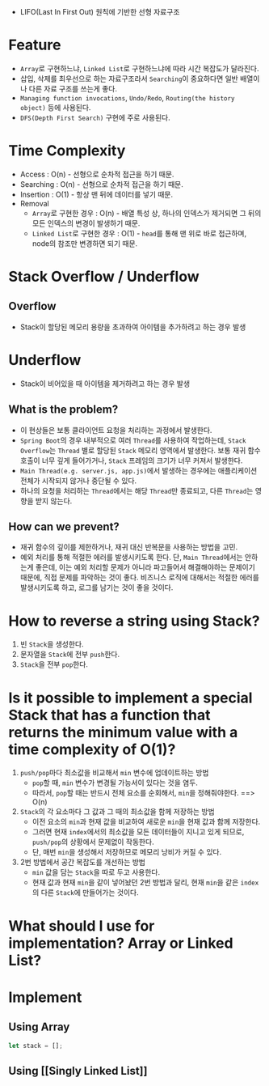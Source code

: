 
- LIFO(Last In First Out) 원칙에 기반한 선형 자료구조

# Feature
- `Array`로 구현하느냐, `Linked List`로 구현하느냐에 따라 시간 복잡도가 달라진다.
- 삽입, 삭제를 최우선으로 하는 자료구조라서 `Searching`이 중요하다면 일반 배열이나 다른 자료 구조를 쓰는게 좋다.
- `Managing function invocations`, `Undo/Redo`, `Routing(the history object)` 등에 사용된다.
- `DFS(Depth First Search)` 구현에 주로 사용된다.

# Time Complexity
- Access : O(n) - 선형으로 순차적 접근을 하기 때문.
- Searching : O(n) - 선형으로 순차적 접근을 하기 때문.
- Insertion : O(1) - 항상 맨 뒤에 데이터를 넣기 때문.
- Removal
	- `Array`로 구현한 경우 : O(n) - 배열 특성 상, 하나의 인덱스가 제거되면 그 뒤의 모든 인덱스의 변경이 발생하기 때문.
	- `Linked List`로 구현한 경우 : O(1) - `head`를 통해 맨 위로 바로 접근하며, node의 참조만 변경하면 되기 때문.

# Stack Overflow / Underflow
## Overflow
- Stack이 할당된 메모리 용량을 초과하여 아이템을 추가하려고 하는 경우 발생
# Underflow
- Stack이 비어있을 때 아이템을 제거하려고 하는 경우 발생
## What is the problem?
- 이 현상들은 보통 클라이언트 요청을 처리하는 과정에서 발생한다.
- `Spring Boot`의 경우 내부적으로 여러 `Thread`를 사용하여 작업하는데, `Stack Overflow`는 `Thread` 별로 할당된 `Stack` 메모리 영역에서 발생한다. 보통 재귀 함수 호출이 너무 깊게 들어가거나, `Stack` 프레임의 크기가 너무 커져서 발생한다.
- `Main Thread(e.g. server.js, app.js)`에서 발생하는 경우에는 애플리케이션 전체가 시작되지 않거나 중단될 수 있다.
- 하나의 요청을 처리하는 `Thread`에서는 해당 `Thread`만 종료되고, 다른 `Thread`는 영향을 받지 않는다.
## How can we prevent?
- 재귀 함수의 깊이를 제한하거나, 재귀 대신 반복문을 사용하는 방법을 고민.
- 예외 처리를 통해 적절한 에러를 발생시키도록 한다. 단, `Main Thread`에서는 안하는게 좋은데, 이는 예외 처리할 문제가 아니라 파고들어서 해결해야하는 문제이기 때문에, 직접 문제를 파악하는 것이 좋다. 비즈니스 로직에 대해서는 적절한 에러를 발생시키도록 하고, 로그를 남기는 것이 좋을 것이다.

# How to reverse a string using Stack?
1. 빈 `Stack`을 생성한다.
2. 문자열을 `Stack`에 전부 `push`한다.
3. `Stack`을 전부 `pop`한다.

# Is it possible to implement a special Stack that has a function that returns the minimum value with a time complexity of O(1)?
1. `push/pop`마다 최소값을 비교해서 `min` 변수에 업데이트하는 방법
	- `pop`할 때, `min`  변수가 변경될 가능서이 있다는 것을 염두.
	- 따라서, `pop`할 때는 반드시 전체 요소를 순회해서, `min`을 정해줘야한다. ==> O(n)
2. `Stack`의 각 요소마다 그 값과 그 때의 최소값을 함께 저장하는 방법
	- 이전 요소의 `min`과 현재 값을 비교하여 새로운 `min`을 현재 값과 함께 저장한다.
	- 그러면 현재 `index`에서의 최소값을 모든 데이터들이 지니고 있게 되므로, `push/pop`의 상황에서 문제없이 작동한다.
	- 단, 매번 `min`을 생성해서 저장하므로 메모리 낭비가 커질 수 있다.
3. 2번 방법에서 공간 복잡도를 개선하는 방법
	- `min` 값을 담는 `Stack`을 따로 두고 사용한다.
	- 현재 값과 현재 `min`을 같이 넣어놨던 2번 방법과 달리, 현재 `min`을 같은 `index`의 다른 `Stack`에 만들어가는 것이다.

# What should I use for implementation? Array or Linked List?


# Implement
## Using Array

```js
let stack = [];
```
## Using [[Singly Linked List]]

```js

```

